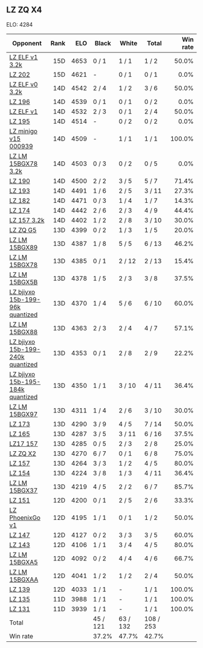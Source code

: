 ## LZ ZQ X4 ##

ELO: 4284

Opponent | Rank | ELO | Black | White | Total | Win rate
---------|-----:|----:|-------|-------|-------|-------:
[LZ ELF v1 3.2k](LZ%20ELF%20v1%203.2k.md) | 15D | 4653 | 0 / 1 | 1 / 1 | 1 / 2 | 50.0%
[LZ 202](LZ%20202.md) | 15D | 4621 | - | 0 / 1 | 0 / 1 | 0.0%
[LZ ELF v0 3.2k](LZ%20ELF%20v0%203.2k.md) | 14D | 4542 | 2 / 4 | 1 / 2 | 3 / 6 | 50.0%
[LZ 196](LZ%20196.md) | 14D | 4539 | 0 / 1 | 0 / 1 | 0 / 2 | 0.0%
[LZ ELF v1](LZ%20ELF%20v1.md) | 14D | 4532 | 2 / 3 | 0 / 1 | 2 / 4 | 50.0%
[LZ 195](LZ%20195.md) | 14D | 4514 | - | 0 / 2 | 0 / 2 | 0.0%
[LZ minigo v15 000939](LZ%20minigo%20v15%20000939.md) | 14D | 4509 | - | 1 / 1 | 1 / 1 | 100.0%
[LZ LM 15BGX78 3.2k](LZ%20LM%2015BGX78%203.2k.md) | 14D | 4503 | 0 / 3 | 0 / 2 | 0 / 5 | 0.0%
[LZ 190](LZ%20190.md) | 14D | 4500 | 2 / 2 | 3 / 5 | 5 / 7 | 71.4%
[LZ 193](LZ%20193.md) | 14D | 4491 | 1 / 6 | 2 / 5 | 3 / 11 | 27.3%
[LZ 182](LZ%20182.md) | 14D | 4471 | 0 / 3 | 1 / 4 | 1 / 7 | 14.3%
[LZ 174](LZ%20174.md) | 14D | 4442 | 2 / 6 | 2 / 3 | 4 / 9 | 44.4%
[LZ 157 3.2k](LZ%20157%203.2k.md) | 14D | 4402 | 1 / 2 | 2 / 8 | 3 / 10 | 30.0%
[LZ ZQ G5](LZ%20ZQ%20G5.md) | 13D | 4399 | 0 / 2 | 1 / 3 | 1 / 5 | 20.0%
[LZ LM 15BGX89](LZ%20LM%2015BGX89.md) | 13D | 4387 | 1 / 8 | 5 / 5 | 6 / 13 | 46.2%
[LZ LM 15BGX78](LZ%20LM%2015BGX78.md) | 13D | 4385 | 0 / 1 | 2 / 12 | 2 / 13 | 15.4%
[LZ LM 15BGX5B](LZ%20LM%2015BGX5B.md) | 13D | 4378 | 1 / 5 | 2 / 3 | 3 / 8 | 37.5%
[LZ bjiyxo 15b-199-96k quantized](LZ%20bjiyxo%2015b-199-96k%20quantized.md) | 13D | 4370 | 1 / 4 | 5 / 6 | 6 / 10 | 60.0%
[LZ LM 15BGX88](LZ%20LM%2015BGX88.md) | 13D | 4363 | 2 / 3 | 2 / 4 | 4 / 7 | 57.1%
[LZ bjiyxo 15b-199-240k quantized](LZ%20bjiyxo%2015b-199-240k%20quantized.md) | 13D | 4353 | 0 / 1 | 2 / 8 | 2 / 9 | 22.2%
[LZ bjiyxo 15b-195-184k quantized](LZ%20bjiyxo%2015b-195-184k%20quantized.md) | 13D | 4350 | 1 / 1 | 3 / 10 | 4 / 11 | 36.4%
[LZ LM 15BGX97](LZ%20LM%2015BGX97.md) | 13D | 4311 | 1 / 4 | 2 / 6 | 3 / 10 | 30.0%
[LZ 173](LZ%20173.md) | 13D | 4290 | 3 / 9 | 4 / 5 | 7 / 14 | 50.0%
[LZ 165](LZ%20165.md) | 13D | 4287 | 3 / 5 | 3 / 11 | 6 / 16 | 37.5%
[LZ17 157](LZ17%20157.md) | 13D | 4285 | 0 / 5 | 2 / 3 | 2 / 8 | 25.0%
[LZ ZQ X2](LZ%20ZQ%20X2.md) | 13D | 4270 | 6 / 7 | 0 / 1 | 6 / 8 | 75.0%
[LZ 157](LZ%20157.md) | 13D | 4264 | 3 / 3 | 1 / 2 | 4 / 5 | 80.0%
[LZ 154](LZ%20154.md) | 13D | 4224 | 3 / 8 | 1 / 3 | 4 / 11 | 36.4%
[LZ LM 15BGX37](LZ%20LM%2015BGX37.md) | 13D | 4219 | 4 / 5 | 2 / 2 | 6 / 7 | 85.7%
[LZ 151](LZ%20151.md) | 12D | 4200 | 0 / 1 | 2 / 5 | 2 / 6 | 33.3%
[LZ PhoenixGo v1](LZ%20PhoenixGo%20v1.md) | 12D | 4195 | 1 / 1 | 0 / 1 | 1 / 2 | 50.0%
[LZ 147](LZ%20147.md) | 12D | 4127 | 0 / 2 | 3 / 3 | 3 / 5 | 60.0%
[LZ 143](LZ%20143.md) | 12D | 4106 | 1 / 1 | 3 / 4 | 4 / 5 | 80.0%
[LZ LM 15BGXA5](LZ%20LM%2015BGXA5.md) | 12D | 4092 | 0 / 2 | 4 / 4 | 4 / 6 | 66.7%
[LZ LM 15BGXAA](LZ%20LM%2015BGXAA.md) | 12D | 4041 | 1 / 2 | 1 / 2 | 2 / 4 | 50.0%
[LZ 139](LZ%20139.md) | 12D | 4033 | 1 / 1 | - | 1 / 1 | 100.0%
[LZ 135](LZ%20135.md) | 11D | 3988 | 1 / 1 | - | 1 / 1 | 100.0%
[LZ 131](LZ%20131.md) | 11D | 3939 | 1 / 1 | - | 1 / 1 | 100.0%
Total | | | 45 / 121 | 63 / 132 | 108 / 253 | 
Win rate| | | 37.2% | 47.7% | 42.7% | 
